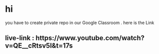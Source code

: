 <h1>hi </h1>

<p>you have to create private repo in our Google Classroom . here is the Link</p>
<h2>live-link : https://www.youtube.com/watch?v=QE__cRtsv5I&t=17s</h2>
